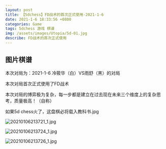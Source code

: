 ```yaml
---
layout: post
title: 【5dchess】FD战术的首次正式使用-2021-1-6
date: 2021-1-6 18:33:56 +0800
categories: Game
tags: 5dchess 游戏 棋谱
img: /assets/images/Utopia/5d-01.jpg
describe: FD战术的首次正式使用
---
```


## 图片棋谱

本次对局为：2021-1-6 冷筱华（白）VS雨舒（黑）的对局

本次对局首次正式使用了FD战术

本次对局的博弈极为复杂，每一步都是建立在过去现在未来三个维度上的复杂思考，质量极高！（自称）

如果5d chess火了，这盘棋必将载入教科书.jpg

![20210106213721_1.jpg](https://i.loli.net/2021/01/06/YuGtMes9jxJNQFL.jpg)

![20210106213724_1.jpg](https://i.loli.net/2021/01/06/7afDpAnWbOS6Zhc.jpg)

![20210106213726_1.jpg](https://i.loli.net/2021/01/06/CNqlmj79GXtOMuk.jpg)

